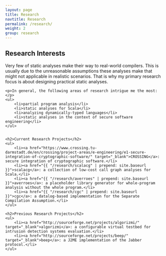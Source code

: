 ```yaml
---
layout: page
title: Research
navtitle: Research
permalink: /research/
weight: 2
group: research
---
```


<div class="home">
	<h2>Research Interests</h2>
	<p>Very few of static analyses make their way to real-world compilers. This is usually due to the unreasonable 
	assumptions these analyses make that might not applicable in realistic scenarios. That is why my primary research 
	focus is about designing practical static analyses.</p>
	
	<p>In general, the following areas of research intrigue me the most:</p>
	<ul>
		<li>partial program analysis</li>
		<li>static analyses for Scala</li>
		<li>analyzing dynamically-typed languages</li>
		<li>static analyses in the context of secure software engineering</li>
	</ul>
	 
		
	<h2>Current Research Projects</h2>
	<ul>
		<li><a href="https://www.crossing.tu-darmstadt.de/en/crossing/project-areas/e-engineering/e1-secure-integration-of-cryptographic-software/" target="_blank">CROSSING</a>: secure integration of cryptographic software.</li>
		<li><a href="{{ "/research/scalacg" | prepend: site.baseurl }}">scalacg</a>: a collection of low-cost call graph analyses for Scala.</li>
		<li><a href="{{ "/research/averroes" | prepend: site.baseurl }}">averroes</a>: a placeholder library generator for whole-program analysis without the whole program.</li>
		<li><a href="{{ "/research/cgc" | prepend: site.baseurl }}">cgc</a>: a datalog-based implementation for the Separate Compilation Assumption.</li>
	</ul>
	
	<h2>Previous Research Projects</h2>
	<ul>
		<li><a href="http://sourceforge.net/projects/algorizmi/" target="_blank">algorizmi</a>: a configurable virtual testbed for intrusion detection systems evaluation.</li>
		<li><a href="http://sourceforge.net/projects/beep/" target="_blank">beep</a>: a J2ME implementation of the Jabber protocol.</li>
	</ul>
</div>
